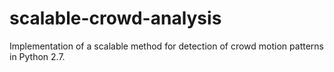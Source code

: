 # scalable-crowd-analysis
Implementation of a scalable method for detection of crowd motion patterns in Python 2.7.
